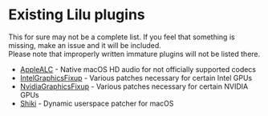 Existing Lilu plugins
=====================

This for sure may not be a complete list. If you feel that something is missing, make an issue and it will be included.  
Please note that improperly written immature plugins will not be listed there.

- [AppleALC](https://github.com/vit9696/AppleALC) - Native macOS HD audio for not officially supported codecs
- [IntelGraphicsFixup](https://sourceforge.net/p/intelgraphicsfixup) - Various patches necessary for certain Intel GPUs
- [NvidiaGraphicsFixup](https://sourceforge.net/p/nvidiagraphicsfixup) - Various patches necessary for certain NVIDIA GPUs
- [Shiki](https://github.com/vit9696/Shiki) - Dynamic userspace patcher for macOS
